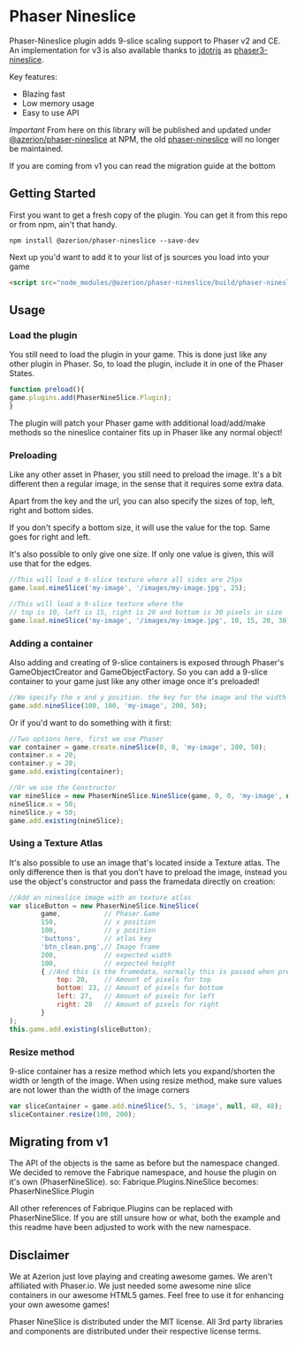 Phaser Nineslice
================
Phaser-Nineslice plugin adds 9-slice scaling support to Phaser v2 and CE. An implementation for v3 is also
available thanks to [jdotrjs](https://github.com/jdotrjs) as [phaser3-nineslice](https://github.com/jdotrjs/phaser3-nineslice).

Key features:
 * Blazing fast
 * Low memory usage
 * Easy to use API
 
*Important*
From here on this library will be published and updated under [@azerion/phaser-nineslice](https://www.npmjs.com/package/@azerion/phaser-nineslice) at NPM, the old [phaser-nineslice](https://www.npmjs.com/package/phaser-nineslice) will no longer be maintained.

If you are coming from v1 you can read the migration guide at the bottom

Getting Started
---------------
First you want to get a fresh copy of the plugin. You can get it from this repo or from npm, ain't that handy.
```
npm install @azerion/phaser-nineslice --save-dev
```

Next up you'd want to add it to your list of js sources you load into your game
```html
<script src="node_modules/@azerion/phaser-nineslice/build/phaser-nineslice.js"></script>
```

Usage
-----

### Load the plugin

You still need to load the plugin in your game. This is done just like any other plugin in Phaser.
So, to load the plugin, include it in one of the Phaser States.

```javascript
function preload(){
game.plugins.add(PhaserNineSlice.Plugin);
}
```
The plugin will patch your Phaser game with additional load/add/make methods so the nineslice container fits up in Phaser like any normal object!

### Preloading
Like any other asset in Phaser, you still need to preload the image. It's a bit different then a regular image, in the sense that it requires some extra data.

Apart from the key and the url, you can also specify the sizes of top, left, right and bottom sides.

If you don't specify a bottom size, it will use the value for the top. Same goes for right and left.

It's also possible to only give one size. If only one value is given, this will use that for the edges.

```javascript
//This will load a 9-slice texture where all sides are 25px
game.load.nineSlice('my-image', '/images/my-image.jpg', 25);

//This will load a 9-slice texture where the
// top is 10, left is 15, right is 20 and bottom is 30 pixels in size
game.load.nineSlice('my-image', '/images/my-image.jpg', 10, 15, 20, 30);
```

### Adding a container
Also adding and creating of 9-slice containers is exposed through Phaser's GameObjectCreator and GameObjectFactory.
So you can add a 9-slice container to your game just like any other image once it's preloaded!

```javascript
//We specify the x and y position. the key for the image and the width and height of the container. It will be automaticly scaled!
game.add.nineSlice(100, 100, 'my-image', 200, 50);
```

Or if you'd want to do something with it first:
```javascript
//Two options here, first we use Phaser
var container = game.create.nineSlice(0, 0, 'my-image', 200, 50);
container.x = 20;
container.y = 20;
game.add.existing(container);

//Or we use the Constructor
var nineSlice = new PhaserNineSlice.NineSlice(game, 0, 0, 'my-image', null, 200, 50);
nineSlice.x = 50;
nineSlice.y = 50;
game.add.existing(nineSlice);
```

### Using a Texture Atlas
It's also possible to use an image that's located inside a Texture atlas. The only difference then is that you don't have to preload the image, instead you use the object's constructor and pass the framedata directly on creation:
```javascript
//Add an nineslice image with an texture atlas
var sliceButton = new PhaserNineSlice.NineSlice(
        game,           // Phaser.Game
        150,            // x position
        100,            // y position
        'buttons',      // atlas key
        'btn_clean.png',// Image frame
        200,            // expected width
        100,            // expected height
        { //And this is the framedata, normally this is passed when preloading. Check README for details
            top: 20,    // Amount of pixels for top
            bottom: 23, // Amount of pixels for bottom
            left: 27,   // Amount of pixels for left
            right: 28   // Amount of pixels for right
        }
);
this.game.add.existing(sliceButton);
```

### Resize method

9-slice container has a resize method which lets you expand/shorten the width or length of the image.
When using resize method, make sure values are not lower than the width of the image corners

```javascript
var sliceContainer = game.add.nineSlice(5, 5, 'image', null, 48, 48);
sliceContainer.resize(100, 200);
```

Migrating from v1
-----------------
The API of the objects is the same as before but the namespace changed. We decided to remove the Fabrique namespace, and house the plugin on it's own (PhaserNineSlice).
so:
Fabrique.Plugins.NineSlice
becomes:
PhaserNineSlice.Plugin

All other references of Fabrique.Plugins can be replaced with PhaserNineSlice.
If you are still unsure how or what, both the example and this readme have been adjusted to work with the new namespace.

Disclaimer
----------
We at Azerion just love playing and creating awesome games. We aren't affiliated with Phaser.io. We just needed some awesome nine slice containers in our awesome HTML5 games. Feel free to use it for enhancing your own awesome games!

Phaser NineSlice is distributed under the MIT license. All 3rd party libraries and components are distributed under their respective license terms.

